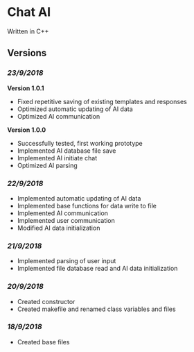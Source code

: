 # **Chat AI**

Written in C++

## Versions

### ***23/9/2018***
**Version 1.0.1**
* Fixed repetitive saving of existing templates and responses
* Optimized automatic updating of AI data
* Optimized AI communication

**Version 1.0.0**
* Successfully tested, first working prototype
* Implemented AI database file save
* Implemented AI initiate chat
* Optimized AI parsing

### ***22/9/2018***
* Implemented automatic updating of AI data
* Implemented base functions for data write to file
* Implemented AI communication
* Implemented user communication
* Modified AI data initialization

### ***21/9/2018***
* Implemented parsing of user input
* Implemented file database read and AI data initialization

### ***20/9/2018***
* Created constructor
* Created makefile and renamed class variables and files

### ***18/9/2018***
* Created base files
